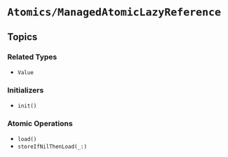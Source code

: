 # ``Atomics/ManagedAtomicLazyReference``

## Topics

### Related Types

- ``Value``

### Initializers

- ``init()``

### Atomic Operations

- ``load()``
- ``storeIfNilThenLoad(_:)``
